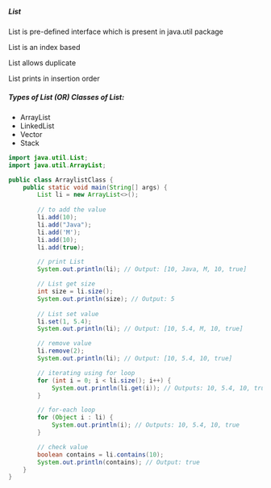 <h5>List</h5>
<p>List is pre-defined interface which is present in java.util package</p>
<p>List is an index based</p>
<p>List allows duplicate</p>
<p>List prints in insertion order</p>
<h5>Types of List (OR) Classes of List:</h5>
<ul>
  <li>ArrayList</li>
  <li>LinkedList</li>
  <li>Vector</li>
  <li>Stack</li>
</ul>

```Java
import java.util.List;
import java.util.ArrayList;

public class ArraylistClass {
    public static void main(String[] args) {
        List li = new ArrayList<>(); 
        
        // to add the value
        li.add(10);
        li.add("Java");
        li.add('M');
        li.add(10);
        li.add(true);

        // print List
        System.out.println(li); // Output: [10, Java, M, 10, true]

        // List get size
        int size = li.size();
        System.out.println(size); // Output: 5
        
        // List set value
        li.set(1, 5.4);
        System.out.println(li); // Output: [10, 5.4, M, 10, true]

        // remove value
        li.remove(2);
        System.out.println(li); // Output: [10, 5.4, 10, true]

        // iterating using for loop
        for (int i = 0; i < li.size(); i++) {
            System.out.println(li.get(i)); // Outputs: 10, 5.4, 10, true
        }

        // for-each loop
        for (Object i : li) {
            System.out.println(i); // Outputs: 10, 5.4, 10, true
        }

        // check value
        boolean contains = li.contains(10);
        System.out.println(contains); // Output: true
    }
}
```
